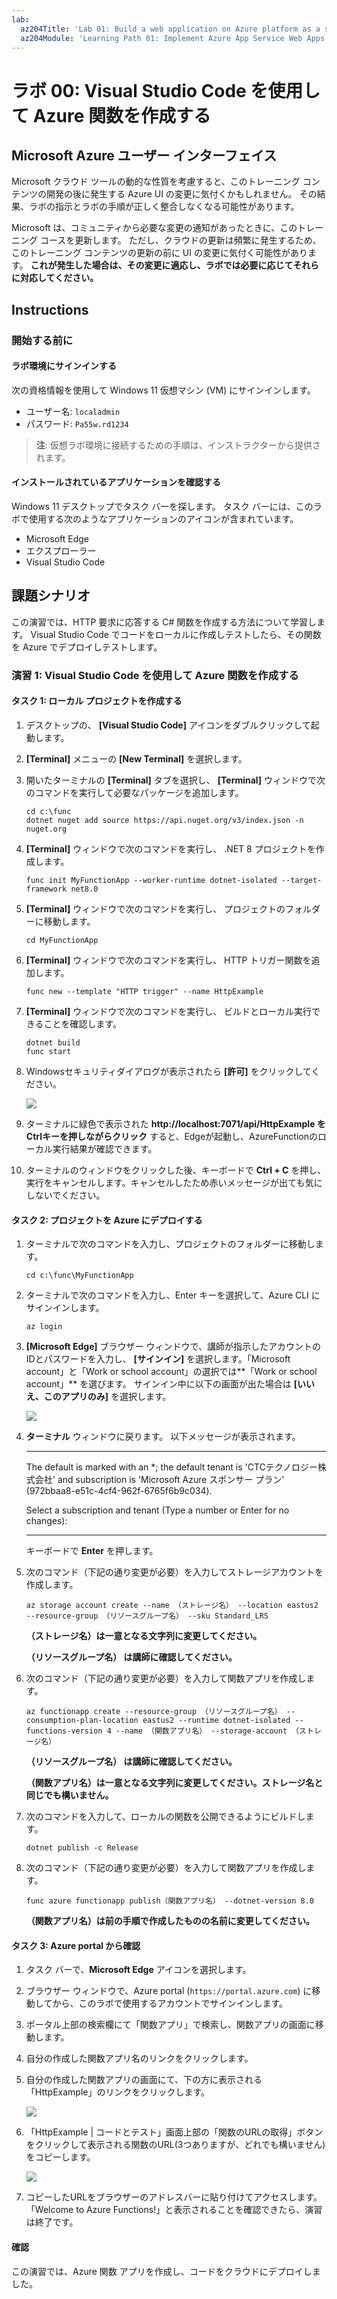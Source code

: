 ```yaml
---
lab:
  az204Title: 'Lab 01: Build a web application on Azure platform as a service offerings'
  az204Module: 'Learning Path 01: Implement Azure App Service Web Apps'
---
```


# ラボ 00: Visual Studio Code を使用して Azure 関数を作成する

## Microsoft Azure ユーザー インターフェイス

Microsoft クラウド ツールの動的な性質を考慮すると、このトレーニング コンテンツの開発の後に発生する Azure UI の変更に気付くかもしれません。 その結果、ラボの指示とラボの手順が正しく整合しなくなる可能性があります。

Microsoft は、コミュニティから必要な変更の通知があったときに、このトレーニング コースを更新します。 ただし、クラウドの更新は頻繁に発生するため、このトレーニング コンテンツの更新の前に UI の変更に気付く可能性があります。 **これが発生した場合は、その変更に適応し、ラボでは必要に応じてそれらに対応してください。**

## Instructions

### 開始する前に

#### ラボ環境にサインインする

次の資格情報を使用して Windows 11 仮想マシン (VM) にサインインします。

- ユーザー名: `localadmin`
- パスワード: `Pa55w.rd1234`

> **注**: 仮想ラボ環境に接続するための手順は、インストラクターから提供されます。

#### インストールされているアプリケーションを確認する

Windows 11 デスクトップでタスク バーを探します。 タスク バーには、このラボで使用する次のようなアプリケーションのアイコンが含まれています。

- Microsoft Edge
- エクスプローラー
- Visual Studio Code

## 課題シナリオ

この演習では、HTTP 要求に応答する C# 関数を作成する方法について学習します。 Visual Studio Code でコードをローカルに作成しテストしたら、その関数を Azure でデプロイしテストします。

### 演習 1: Visual Studio Code を使用して Azure 関数を作成する

#### タスク 1: ローカル プロジェクトを作成する

1. デスクトップの、 **[Visual Studio Code]** アイコンをダブルクリックして起動します。

1. **[Terminal]** メニューの **[New Terminal]** を選択します。

1. 開いたターミナルの **[Terminal]** タブを選択し、 **[Terminal]** ウィンドウで次のコマンドを実行して必要なパッケージを追加します。

    ```
    cd c:\func
    dotnet nuget add source https://api.nuget.org/v3/index.json -n nuget.org
    ```

1.  **[Terminal]** ウィンドウで次のコマンドを実行し、 .NET 8 プロジェクトを作成します。

    ```
    func init MyFunctionApp --worker-runtime dotnet-isolated --target-framework net8.0
    ```

1.  **[Terminal]** ウィンドウで次のコマンドを実行し、 プロジェクトのフォルダーに移動します。

    ```
    cd MyFunctionApp
    ```

1.  **[Terminal]** ウィンドウで次のコマンドを実行し、 HTTP トリガー関数を追加します。

    ```
    func new --template "HTTP trigger" --name HttpExample
    ```

1.  **[Terminal]** ウィンドウで次のコマンドを実行し、 ビルドとローカル実行できることを確認します。

    ```
    dotnet build
    func start
    ```

1. Windowsセキュリティダイアログが表示されたら **[許可]** をクリックしてください。

    ![](./media/AzureFunctionsFirewall.jpg)

    

1. ターミナルに緑色で表示された **http://localhost:7071/api/HttpExample をCtrlキーを押しながらクリック** すると、Edgeが起動し、AzureFunctionのローカル実行結果が確認できます。

1. ターミナルのウィンドウをクリックした後、キーボードで **Ctrl + C** を押し、実行をキャンセルします。キャンセルしたため赤いメッセージが出ても気にしないでください。

    

#### タスク 2: プロジェクトを Azure にデプロイする

1. ターミナルで次のコマンドを入力し、プロジェクトのフォルダーに移動します。

    ```
    cd c:\func\MyFunctionApp
    ```

1. ターミナルで次のコマンドを入力し、Enter キーを選択して、Azure CLI にサインインします。

    ```
    az login
    ```

1. **[Microsoft Edge]** ブラウザー ウィンドウで、講師が指示したアカウントのIDとパスワードを入力し、 **[サインイン]** を選択します。「Microsoft account」と「Work or school account」の選択では**「Work or school account」** を選びます。
    サインイン中に以下の画面が出た場合は **[いいえ、このアプリのみ]** を選択します。

    ![](./media/OnlyThisApp.jpg)

1. **ターミナル** ウィンドウに戻ります。 以下メッセージが表示されます。

     ----

     The default is marked with an *; the default tenant is 'CTCテクノロジー株式会社' and subscription is 'Microsoft Azure スポンサー プラン' (972bbaa8-e51c-4cf4-962f-6765f6b9c034).

     Select a subscription and tenant (Type a number or Enter for no changes):

     ----

     キーボードで **Enter** を押します。 

1. 次のコマンド（下記の通り変更が必要）を入力してストレージアカウントを作成します。

    ```
    az storage account create --name （ストレージ名） --location eastus2 --resource-group （リソースグループ名） --sku Standard_LRS
    ```

    **（ストレージ名）は一意となる文字列に変更してください。**

    **（リソースグループ名） は講師に確認してください。**

    

1. 次のコマンド（下記の通り変更が必要）を入力して関数アプリを作成します。

   ```
   az functionapp create --resource-group （リソースグループ名） --consumption-plan-location eastus2 --runtime dotnet-isolated --functions-version 4 --name （関数アプリ名） --storage-account （ストレージ名）
   ```

   **（リソースグループ名） は講師に確認してください。**

   **（関数アプリ名）は一意となる文字列に変更してください。ストレージ名と同じでも構いません。**

1. 次のコマンドを入力して、ローカルの関数を公開できるようにビルドします。

   ```
   dotnet publish -c Release
   ```

1. 次のコマンド（下記の通り変更が必要）を入力して関数アプリを作成します。

    ```
    func azure functionapp publish（関数アプリ名） --dotnet-version 8.0
    ```

    **（関数アプリ名）は前の手順で作成したものの名前に変更してください。**

    

#### タスク 3: Azure portal から確認

1. タスク バーで、**Microsoft Edge** アイコンを選択します。

1. ブラウザー ウィンドウで、Azure portal (`https://portal.azure.com`) に移動してから、このラボで使用するアカウントでサインインします。

1. ポータル上部の検索欄にて「関数アプリ」で検索し、関数アプリの画面に移動します。

1. 自分の作成した関数アプリ名のリンクをクリックします。

1. 自分の作成した関数アプリの画面にて、下の方に表示される「HttpExample」のリンクをクリックします。

   ![](./media/FunctionApp.jpg)

1. 「HttpExample | コードとテスト」画面上部の「関数のURLの取得」ボタンをクリックして表示される関数のURL(3つありますが、どれでも構いません)をコピーします。

   ![](./media/copyurl.jpg)

1. コピーしたURLをブラウザーのアドレスバーに貼り付けてアクセスします。「Welcome to Azure Functions!」と表示されることを確認できたら、演習は終了です。

#### 確認

この演習では、Azure 関数 アプリを作成し、コードをクラウドにデプロイしました。
